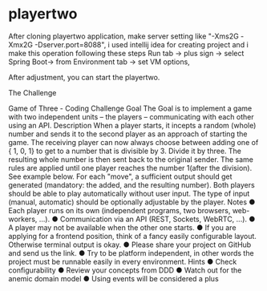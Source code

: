 # playertwo

After cloning playertwo application, make server setting like "-Xms2G -Xmx2G -Dserver.port=8088", i used intellij idea for creating project and i make this operation following these steps Run tab -> plus sign -> select Spring Boot-> from Environment tab -> set VM options,

After adjustment, you can start the playertwo.

The Challenge

Game of Three - Coding Challenge
Goal
The Goal is to implement a game with two independent units – the players –
communicating with each other using an API.
Description
When a player starts, it incepts a random (whole) number and sends it to the second
player as an approach of starting the game. The receiving player can now always choose
between adding one of { 1, 0, 1} to get to a number that is divisible by 3. Divide it by three. The
resulting whole number is then sent back to the original sender.
The same rules are applied until one player reaches the number 1(after the division).
See example below.
For each "move", a sufficient output should get generated (mandatory: the added, and
the resulting number). Both players should be able to play automatically without user input. The
type of input (manual, automatic) should be optionally adjustable by the player.
Notes
● Each player runs on its own (independent programs, two browsers, web-workers, ...).
● Communication via an API (REST, Sockets, WebRTC, ...).
● A player may not be available when the other one starts.
● If you are applying for a frontend position, think of a fancy easily configurable layout.
Otherwise terminal output is okay.
● Please share your project on GitHub and send us the link.
● Try to be platform independent, in other words the project must be runnable easily in
every environment.
Hints
● Check configurability
● Review your concepts from DDD
● Watch out for the anemic domain model
● Using events will be considered a plus
